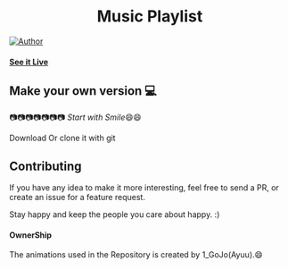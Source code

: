 <h1 align="center">
 Music Playlist
</h1>

[![Author](https://img.shields.io/badge/author-1dotYt-green)](https://github.com/1dotYt)


#### [See it Live](https://none)

## Make your own version :computer:

:camera::camera::camera::camera::camera::camera::camera:
*Start with Smile*:smile::smile:

Download Or clone it with git

## Contributing

If you have any idea to make it more interesting, feel free to send a PR, or create an issue for a feature request.

Stay happy and keep the people you care about happy. :)

#### OwnerShip
 The animations used in the Repository is created by 1_GoJo(Ayuu).:smile:
